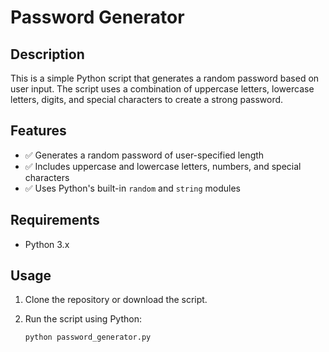 # Password Generator  

## Description  
This is a simple Python script that generates a random password based on user input. The script uses a combination of uppercase letters, lowercase letters, digits, and special characters to create a strong password.  

## Features  
- ✅ Generates a random password of user-specified length  
- ✅ Includes uppercase and lowercase letters, numbers, and special characters  
- ✅ Uses Python's built-in `random` and `string` modules  

## Requirements  
- Python 3.x  

## Usage  
1. Clone the repository or download the script.  
2. Run the script using Python:
     
   ```bash
   python password_generator.py
